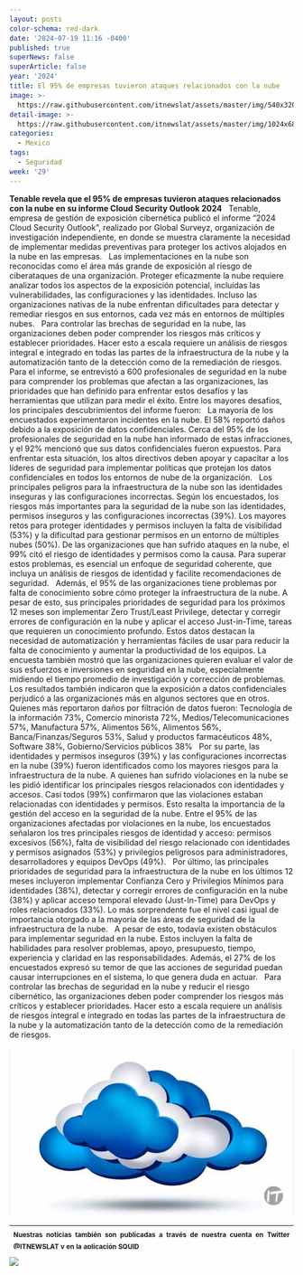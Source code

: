 ```yaml
---
layout: posts
color-schema: red-dark
date: '2024-07-19 11:16 -0400'
published: true
superNews: false
superArticle: false
year: '2024'
title: El 95% de empresas tuvieron ataques relacionados con la nube
image: >-
  https://raw.githubusercontent.com/itnewslat/assets/master/img/540x320/Cloud-Varias-p.jpg
detail-image: >-
  https://raw.githubusercontent.com/itnewslat/assets/master/img/1024x680/Cloud-Varias-g.jpg
categories:
  - Mexico
tags:
  - Seguridad
week: '29'
---
```

**Tenable revela que el 95% de empresas tuvieron ataques relacionados con la nube en su informe Cloud Security Outlook 2024**
 
Tenable, empresa de gestión de exposición cibernética publicó el informe “2024 Cloud Security Outlook”, realizado por Global Surveyz, organización de investigación independiente, en donde se muestra claramente la necesidad de implementar medidas preventivas para proteger los activos alojados en la nube en las empresas.
 
Las implementaciones en la nube son reconocidas como el área más grande de exposición al riesgo de ciberataques de una organización. Proteger eficazmente la nube requiere analizar todos los aspectos de la exposición potencial, incluidas las vulnerabilidades, las configuraciones y las identidades. Incluso las organizaciones nativas de la nube enfrentan dificultades para detectar y remediar riesgos en sus entornos, cada vez más en entornos de múltiples nubes.
 
Para controlar las brechas de seguridad en la nube, las organizaciones deben poder comprender los riesgos más críticos y establecer prioridades. Hacer esto a escala requiere un análisis de riesgos integral e integrado en todas las partes de la infraestructura de la nube y la automatización tanto de la detección como de la remediación de riesgos.
 
Para el informe, se entrevistó a 600 profesionales de seguridad en la nube para comprender los problemas que afectan a las organizaciones, las prioridades que han definido para enfrentar estos desafíos y las herramientas que utilizan para medir el éxito. Entre los mayores desafíos, los principales descubrimientos del informe fueron:
 
La mayoría de los encuestados experimentaron incidentes en la nube. El 58% reportó daños debido a la exposición de datos confidenciales. Cerca del 95% de los profesionales de seguridad en la nube han informado de estas infracciones, y el 92% mencionó que sus datos confidenciales fueron expuestos. Para enfrentar esta situación, los altos directivos deben apoyar y capacitar a los líderes de seguridad para implementar políticas que protejan los datos confidenciales en todos los entornos de nube de la organización.
 
Los principales peligros para la infraestructura de la nube son las identidades inseguras y las configuraciones incorrectas. Según los encuestados, los riesgos más importantes para la seguridad de la nube son las identidades, permisos inseguros y las configuraciones incorrectas (39%). Los mayores retos para proteger identidades y permisos incluyen la falta de visibilidad (53%) y la dificultad para gestionar permisos en un entorno de múltiples nubes (50%). De las organizaciones que han sufrido ataques en la nube, el 99% citó el riesgo de identidades y permisos como la causa. Para superar estos problemas, es esencial un enfoque de seguridad coherente, que incluya un análisis de riesgos de identidad y facilite recomendaciones de seguridad.
 
Además, el 95% de las organizaciones tiene problemas por falta de conocimiento sobre cómo proteger la infraestructura de la nube. A pesar de esto, sus principales prioridades de seguridad para los próximos 12 meses son implementar Zero Trust/Least Privilege, detectar y corregir errores de configuración en la nube y aplicar el acceso Just-in-Time, tareas que requieren un conocimiento profundo. Estos datos destacan la necesidad de automatización y herramientas fáciles de usar para reducir la falta de conocimiento y aumentar la productividad de los equipos. La encuesta también mostró que las organizaciones quieren evaluar el valor de sus esfuerzos e inversiones en seguridad en la nube, especialmente midiendo el tiempo promedio de investigación y corrección de problemas.
 
Los resultados también indicaron que la exposición a datos confidenciales perjudicó a las organizaciones más en algunos sectores que en otros. Quienes más reportaron daños por filtración de datos fueron: Tecnología de la información 73%, Comercio minorista 72%, Medios/Telecomunicaciones 57%, Manufactura 57%, Alimentos 56%, Alimentos 56%, Banca/Finanzas/Seguros 53%, Salud y productos farmacéuticos 48%, Software 38%, Gobierno/Servicios públicos 38%
 
Por su parte, las identidades y permisos inseguros (39%) y las configuraciones incorrectas en la nube (39%) fueron identificados como los mayores riesgos para la infraestructura de la nube. A quienes han sufrido violaciones en la nube se les pidió identificar los principales riesgos relacionados con identidades y accesos. Casi todos (99%) confirmaron que las violaciones estaban relacionadas con identidades y permisos. Esto resalta la importancia de la gestión del acceso en la seguridad de la nube. Entre el 95% de las organizaciones afectadas por violaciones en la nube, los encuestados señalaron los tres principales riesgos de identidad y acceso: permisos excesivos (56%), falta de visibilidad del riesgo relacionado con identidades y permisos asignados (53%) y privilegios peligrosos para administradores, desarrolladores y equipos DevOps (49%).
 
Por último, las principales prioridades de seguridad para la infraestructura de la nube en los últimos 12 meses incluyeron implementar Confianza Cero y Privilegios Mínimos para identidades (38%), detectar y corregir errores de configuración en la nube (38%) y aplicar acceso temporal elevado (Just-In-Time) para DevOps y roles relacionados (33%). Lo más sorprendente fue el nivel casi igual de importancia otorgado a la mayoría de las áreas de seguridad de la infraestructura de la nube.
 
A pesar de esto, todavía existen obstáculos para implementar seguridad en la nube. Estos incluyen la falta de habilidades para resolver problemas, apoyo, presupuesto, tiempo, experiencia y claridad en las responsabilidades. Además, el 27% de los encuestados expresó su temor de que las acciones de seguridad puedan causar interrupciones en el sistema, lo que genera duda en actuar.
 
Para controlar las brechas de seguridad en la nube y reducir el riesgo cibernético, las organizaciones deben poder comprender los riesgos más críticos y establecer prioridades. Hacer esto a escala requiere un análisis de riesgos integral e integrado en todas las partes de la infraestructura de la nube y la automatización tanto de la detección como de la remediación de riesgos.

![](https://raw.githubusercontent.com/itnewslat/assets/master/img/540x320/Cloud-Varias-p.jpg)

<table style="height: 42px;" width="569">
<tbody>
<tr>
<td style="text-align: justify;"><sub><strong>Nuestras noticias también son publicadas a través de nuestra cuenta en Twitter <a href="https://twitter.com/itnewslat?lang=es">@ITNEWSLAT</a> y en la aplicación <a href="https://squidapp.co/en/">SQUID</a></strong></sub></td>
</tr>
</tbody>
</table>

<img src="https://tracker.metricool.com/c3po.jpg?hash=56f88a41e39ab42c063cc51676587a04"/>